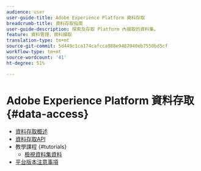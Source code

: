 ```yaml
---
audience: user
user-guide-title: Adobe Experience Platform 資料存取
breadcrumb-title: 資料存取指南
user-guide-description: 探索及存取 Platform 內擷取的資料集。
feature: 資料管理，資料擷取
translation-type: tm+mt
source-git-commit: 5d449c1ca174cafcca988e9487940eb7550bd5cf
workflow-type: tm+mt
source-wordcount: '41'
ht-degree: 51%

---
```



# Adobe Experience Platform 資料存取 {#data-access}

- [資料存取概述](home.md)
- [資料存取API](api.md)
- 教學課程 {#tutorials}
   - [檢視資料集資料](tutorials/dataset-data.md)
- [平台版本注意事項](https://www.adobe.com/go/platform-release-notes-en)